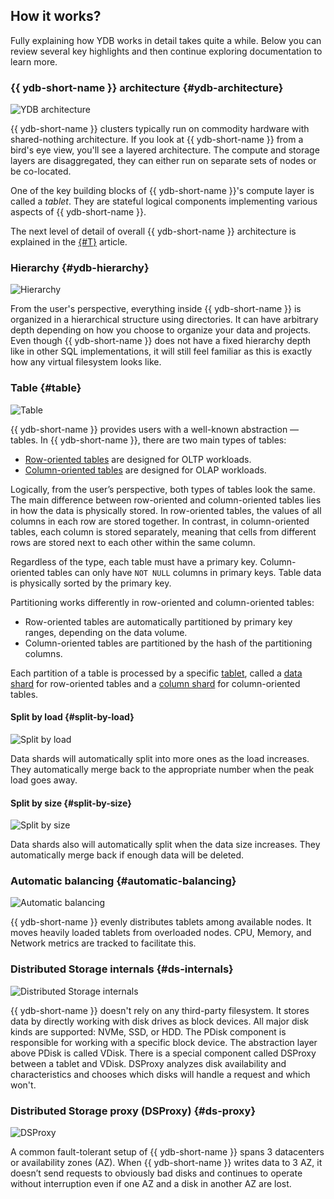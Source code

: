 ## How it works?

Fully explaining how YDB works in detail takes quite a while. Below you can review several key highlights and then continue exploring documentation to learn more.

### {{ ydb-short-name }} architecture {#ydb-architecture}

![YDB architecture](https://storage.yandexcloud.net/ydb-www-prod-site-assets/howitworks/grps.png)

{{ ydb-short-name }} clusters typically run on commodity hardware with shared-nothing architecture. If you look at {{ ydb-short-name }} from a bird's eye view, you'll see a layered architecture. The compute and storage layers are disaggregated, they can either run on separate sets of nodes or be co-located.

One of the key building blocks of {{ ydb-short-name }}'s compute layer is called a *tablet*. They are stateful logical components implementing various aspects of {{ ydb-short-name }}.

The next level of detail of overall {{ ydb-short-name }} architecture is explained in the [{#T}](../../../contributor/general-schema.md) article.

### Hierarchy {#ydb-hierarchy}

![Hierarchy](https://storage.yandexcloud.net/ydb-www-prod-site-assets/howitworks/organization.png)

From the user's perspective, everything inside {{ ydb-short-name }} is organized in a hierarchical structure using directories. It can have arbitrary depth depending on how you choose to organize your data and projects. Even though {{ ydb-short-name }} does not have a fixed hierarchy depth like in other SQL implementations, it will still feel familiar as this is exactly how any virtual filesystem looks like.

### Table {#table}

![Table](https://storage.yandexcloud.net/ydb-www-prod-site-assets/howitworks/table.png)

{{ ydb-short-name }} provides users with a well-known abstraction — tables. In {{ ydb-short-name }}, there are two main types of tables:

* [Row-oriented tables](../../datamodel/table.md#row-tables) are designed for OLTP workloads.
* [Column-oriented tables](../../datamodel/table.md#column-tables) are designed for OLAP workloads.

Logically, from the user’s perspective, both types of tables look the same. The main difference between row-oriented and column-oriented tables lies in how the data is physically stored. In row-oriented tables, the values of all columns in each row are stored together. In contrast, in column-oriented tables, each column is stored separately, meaning that cells from different rows are stored next to each other within the same column.

Regardless of the type, each table must have a primary key. Column-oriented tables can only have `NOT NULL` columns in primary keys. Table data is physically sorted by the primary key.

Partitioning works differently in row-oriented and column-oriented tables:

* Row-oriented tables are automatically partitioned by primary key ranges, depending on the data volume.
* Column-oriented tables are partitioned by the hash of the partitioning columns.

Each partition of a table is processed by a specific [tablet](../../glossary.md#tablets), called a [data shard](../../glossary.md#datashard) for row-oriented tables and a [column shard](../../glossary.md#columnshard) for column-oriented tables.

#### Split by load {#split-by-load}

![Split by load](https://storage.yandexcloud.net/ydb-www-prod-site-assets/howitworks/nagruz%201.5.png)

Data shards will automatically split into more ones as the load increases. They automatically merge back to the appropriate number when the peak load goes away.

#### Split by size {#split-by-size}

![Split by size](https://storage.yandexcloud.net/ydb-www-prod-site-assets/howitworks/size%201.5%20(1).png)

Data shards also will automatically split when the data size increases. They automatically merge back if enough data will be deleted.

### Automatic balancing {#automatic-balancing}

![Automatic balancing](https://storage.yandexcloud.net/ydb-www-prod-site-assets/howitworks/pills%201.5.png)

{{ ydb-short-name }} evenly distributes tablets among available nodes. It moves heavily loaded tablets from overloaded nodes. CPU, Memory, and Network metrics are tracked to facilitate this.

### Distributed Storage internals {#ds-internals}

![Distributed Storage internals](https://storage.yandexcloud.net/ydb-www-prod-site-assets/howitworks/distributed.png)

{{ ydb-short-name }} doesn't rely on any third-party filesystem. It stores data by directly working with disk drives as block devices. All major disk kinds are supported: NVMe, SSD, or HDD. The PDisk component is responsible for working with a specific block device. The abstraction layer above PDisk is called VDisk. There is a special component called DSProxy between a tablet and VDisk. DSProxy analyzes disk availability and characteristics and chooses which disks will handle a request and which won't.

### Distributed Storage proxy (DSProxy) {#ds-proxy}

![DSProxy](https://storage.yandexcloud.net/ydb-www-prod-site-assets/howitworks/proxy%202.png)

A common fault-tolerant setup of {{ ydb-short-name }} spans 3 datacenters or availability zones (AZ). When {{ ydb-short-name }} writes data to 3 AZ, it doesn’t send requests to obviously bad disks and continues to operate without interruption even if one AZ and a disk in another AZ are lost.